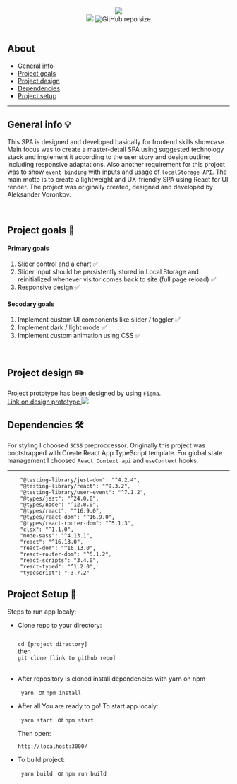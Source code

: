 <div align="center" background="#747572">
<a href="https://loaner.onrender.com/"> 
<img src="https://i.imgur.com/UXn7VU2.jpg"/>
</a>
</div>
<div align="center">

<img src="https://img.shields.io/github/last-commit/WarOnKhoff/Loaner.svg">
<img alt="GitHub repo size" src="https://img.shields.io/github/repo-size/WarOnKhoff/Loaner.svg">
</div>

<br>

<h2>About</h2>
<ul>
<li><a href='#general'>General info</a></li>
<li><a href='#goals'>Project goals</a></li>
<li><a href='#design'>Project design</a></li>
<li><a href='#dependencies'>Dependencies</a></li>
<li><a href='#setup'>Project setup</a></li>
</ul>
<hr>

<div id='general'>
<h2>General info 💡</h2>
<p>This SPA is designed and developed  basically for frontend skills showcase. Main focus was to create a master-detail SPA using suggested technology stack and implement it according to the user story and design outline; including responsive adaptations. Also another requirement for this project was to show <code>event binding</code> with inputs and usage of <code>localStorage API</code>. The main motto is to create a lightweight and UX-friendly SPA using React for UI render. The project was originally created, designed and developed by Aleksander Voronkov.</p>
</div>
<br>
<div id='goals'>
<h2>Project goals 💎</h2>
<h4>Primary goals</h4>
<ol>
<li>Slider control and a chart ✅</li>
<li>Slider input should be persistently stored in Local Storage and reinitialized whenever visitor comes back to site (full page reload) ✅</li>
<li>Responsive design ✅</li>
</ol>
<h4>Secodary goals</h4>
<ol>
<li>Implement custom UI components like slider / toggler ✅</li>
<li>Implement dark / light mode ✅</li>
<li>Implement custom animation using CSS ✅</li>
</ol>
</div>
<br>
<div id='design'>
<h2>Project design ✏️</h2>
Project prototype has been designed by using <code>Figma</code>.
<br>
<a href="https://www.figma.com/file/47IwEEg7TdFGFaU57OwHDl/Loaner?node-id=0%3A1"> 
Link on design prototype
</a>
<img src="https://i.imgur.com/hBbJQfR.jpg">
</div>
<div id='dependencies'>
<h2>Dependencies 🛠</h2>
For styling I choosed <code>SCSS</code> preproccessor. Originally this project was bootstrapped with Create React App TypeScript template.
For global state management I choosed <code>React Context api</code> and <code>useContext</code> hooks.
<hr/>

        "@testing-library/jest-dom": "^4.2.4",
    	"@testing-library/react": "^9.3.2",
    	"@testing-library/user-event": "^7.1.2",
    	"@types/jest": "^24.0.0",
    	"@types/node": "^12.0.0",
    	"@types/react": "^16.9.0",
    	"@types/react-dom": "^16.9.0",
    	"@types/react-router-dom": "^5.1.3",
    	"clsx": "^1.1.0",
    	"node-sass": "^4.13.1",
    	"react": "^16.13.0",
    	"react-dom": "^16.13.0",
    	"react-router-dom": "^5.1.2",
    	"react-scripts": "3.4.0",
    	"react-typed": "^1.2.0",
    	"typescript": "~3.7.2"

</div>
<div id='setup'>
<h2>Project Setup 🔌</h2>
<p>Steps to run app localy:</p>
<ul>
<li>
<p> Clone repo to your directory:<p>
<code>
cd [project directory]
</code>
then
<code>
git clone [link to github repo]
</code>
<br>
</li>
<li>
<p> After repository is cloned install dependencies with yarn on npm<p>
<code> yarn </code> or <code>npm install</code>
</li>
<li>
<p> After all You are ready to go! To start app localy:<p>
<code> yarn start </code> or <code>npm start</code>
</li>
<p>Then open:<p>
<code>http://localhost:3000/</code>
<li>
<p> To build project:<p>
<code> yarn build </code> or <code>npm run build</code>
</li>
</ul>
</div>
<br>
